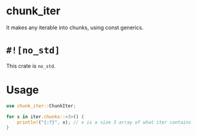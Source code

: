 # chunk_iter
It makes any iterable into chunks, using const generics.

# `#![no_std]`
This crate is `no_std`.
# Usage
```rust
use chunk_iter::ChunkIter;

for x in iter.chunks::<3>() {
    println!("{:?}", x); // x is a size 3 array of what iter contains
}
```